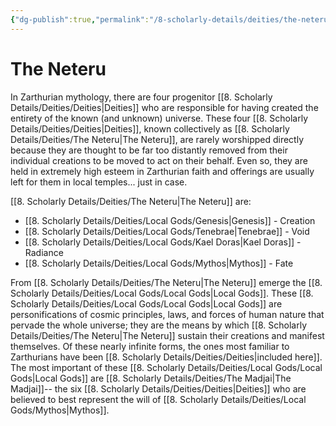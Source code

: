 ```yaml
---
{"dg-publish":true,"permalink":"/8-scholarly-details/deities/the-neteru/","noteIcon":""}
---
```


# The Neteru

In Zarthurian mythology, there are four progenitor [[8. Scholarly Details/Deities/Deities\|Deities]] who are responsible for having created the entirety of the known (and unknown) universe. These four [[8. Scholarly Details/Deities/Deities\|Deities]], known collectively as [[8. Scholarly Details/Deities/The Neteru\|The Neteru]], are rarely worshipped directly because they are thought to be far too distantly removed from their individual creations to be moved to act on their behalf. Even so, they are held in extremely high esteem in Zarthurian faith and offerings are usually left for them in local temples... just in case.

[[8. Scholarly Details/Deities/The Neteru\|The Neteru]] are: 

- [[8. Scholarly Details/Deities/Local Gods/Genesis\|Genesis]] - Creation
- [[8. Scholarly Details/Deities/Local Gods/Tenebrae\|Tenebrae]] - Void
- [[8. Scholarly Details/Deities/Local Gods/Kael Doras\|Kael Doras]] - Radiance
- [[8. Scholarly Details/Deities/Local Gods/Mythos\|Mythos]] - Fate

From [[8. Scholarly Details/Deities/The Neteru\|The Neteru]] emerge the [[8. Scholarly Details/Deities/Local Gods/Local Gods\|Local Gods]]. These [[8. Scholarly Details/Deities/Local Gods/Local Gods\|Local Gods]] are personifications of cosmic principles, laws, and forces of human nature that pervade the whole universe; they are the means by which [[8. Scholarly Details/Deities/The Neteru\|The Neteru]] sustain their creations and manifest themselves. Of these nearly infinite forms, the ones most familiar to Zarthurians have been [[8. Scholarly Details/Deities/Deities\|included here]]. The most important of these [[8. Scholarly Details/Deities/Local Gods/Local Gods\|Local Gods]] are [[8. Scholarly Details/Deities/The Madjai\|The Madjai]]-- the six [[8. Scholarly Details/Deities/Deities\|Deities]] who are believed to best represent the will of [[8. Scholarly Details/Deities/Local Gods/Mythos\|Mythos]].  

